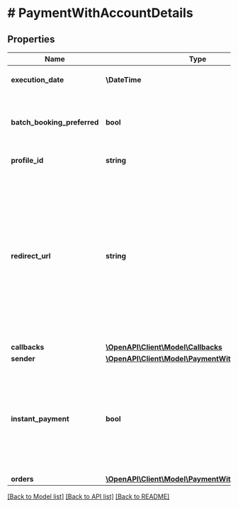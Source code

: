 # # PaymentWithAccountDetails

## Properties

Name | Type | Description | Notes
------------ | ------------- | ------------- | -------------
**execution_date** | **\DateTime** | Execution date for the money transfer(s), in the format &lt;code&gt;YYYY-MM-DD&lt;/code&gt;. May not be in the past. If not specified, then the current date will be used. | [optional]
**batch_booking_preferred** | **bool** | This field is only relevant when you pass multiple orders. It determines whether the orders should be processed by the bank as one collective booking (in case of &lt;code&gt;true&lt;/code&gt;), or as separate bookings (in case of &lt;code&gt;false&lt;/code&gt;). Note that it is subject to the bank whether it will regard the field. | [optional] [default to true]
**profile_id** | **string** | The profile to be applied to the web form.&lt;br/&gt;This will overwrite the default profile, if such a profile exists. | [optional]
**redirect_url** | **string** | The URL where the end-user will be redirected to after completing the bank login and (possibly) the SCA on the bank&#39;s website. Must always be provided by mandators with &lt;code&gt;FULLY_LICENSED&lt;/code&gt; or &lt;code&gt;PISP&lt;/code&gt; license type, and may not be provided by mandators with other license types. Find more info in the &lt;a target&#x3D;&#39;_blank&#39; href&#x3D;&#39;https://documentation.finapi.io/webform/Licensed-customers-using-the-Web-Form.2832302195.html&#39;&gt;Web Form 2.0 Public Documentation&lt;/a&gt;.&lt;br/&gt;&lt;br/&gt;&lt;strong&gt;NOTE:&lt;/strong&gt; Please note that this URL is used during the bank authentication flow. If you would like to provide a URL to which the end user will get redirected at the &lt;strong&gt;end of the web form flow&lt;/strong&gt;, please check out the &lt;a href&#x3D;&#39;https://documentation.finapi.io/webform/For-best-results!.2477654019.html#Forbestresults!-Enhanceend-userexperience!&#39; target&#x3D;&#39;_blank&#39;&gt;Web Form 2.0 Public Documentation&lt;/a&gt;. | [optional]
**callbacks** | [**\OpenAPI\Client\Model\Callbacks**](Callbacks.md) |  | [optional]
**sender** | [**\OpenAPI\Client\Model\PaymentWithAccountSender**](PaymentWithAccountSender.md) |  |
**instant_payment** | **bool** | Whether the order should be submitted to the bank as an instant SEPA order. &lt;br/&gt;&lt;br/&gt;&lt;strong&gt;NOTE:&lt;/strong&gt;&lt;br/&gt;&amp;bull; Submitting an instant payment will work only with interfaces that support it.&lt;br/&gt;&amp;bull; Instant payments work only for a single order, not for collective orders.&lt;br/&gt;&amp;bull; The bank may charge a fee for instant payments, depending on the agreement between the user and the bank.&lt;br/&gt;&amp;bull; The payment might get rejected if the source and/or target account doesn&#39;t support instant payments.&lt;br/&gt;&lt;br/&gt;If you are interested in additional banks where we can support Instant Payments, please contact our Sales or support team | [optional] [default to false]
**orders** | [**\OpenAPI\Client\Model\PaymentWithAccountOrder[]**](PaymentWithAccountOrder.md) | Payment orders |

[[Back to Model list]](../../README.md#models) [[Back to API list]](../../README.md#endpoints) [[Back to README]](../../README.md)
